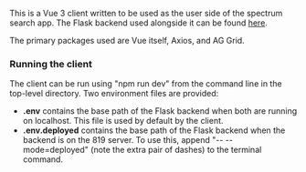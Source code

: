 This is a Vue 3 client written to be used as the user side of the spectrum search app.  The Flask backend used alongside it can be found [here](https://ccte-bitbucket.epa.gov/users/gjanesch/repos/spectrum-search-app-server/browse).

The primary packages used are Vue itself, Axios, and AG Grid.


### Running the client
The client can be run using "npm run dev" from the command line in the top-level directory.  Two environment files are provided:
- **.env** contains the base path of the Flask backend when both are running on localhost.  This file is used by default by the client.
- **.env.deployed** contains the base path of the Flask backend when the backend is on the 819 server.  To use this, append "-- --mode=deployed" (note the extra pair of dashes) to the terminal command.

